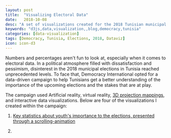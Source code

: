 ```yaml
---
layout: post
title:  "Visualizing Electoral Data"
date:   2018-10-08
desc: "A set of visualizations created for the 2018 Tunisian municipal elections"
keywords: "d3js,data,visualization,,blog,democracy,tunisia"
categories: [data-visualization]
tags: [Democracy, Tunisia, Elections, 2018, Dataviz]
icon: icon-d3
---
```


Numbers and percentages aren't fun to look at, especially when it comes to electoral data. In a political atmosphere filled with dissatisfaction and pessimism, disinterest in the 2018 municipal elections in Tunisia reached unprecedented  levels. To face that, Democracy International opted for a data-driven campaign to help Tunisians get a better understanding of the importance of the upcoming elections and the stakes that are at play.

The campaign used Artificial reality, virtual reality, [3D projection mappings](https://www.youtube.com/watch?v=yaHDbPP5VJM&t=86s), and interactive data visualizations. Below are four of the visualizations I created within the campaign:


1. [Key statistics about youth's importance to the elections, presented through a scrolling-animation](https://mahdiqb.github.io/viz/registeredvoters/)

	<!-- ![edit]({{ site.img_path }}/3steps/edit.gif) -->
	<!-- <img src="{{ site.img_path }}/3steps/edit.gif" width="75%"> -->

2. 
